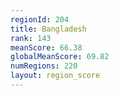 ```yaml
---
regionId: 204
title: Bangladesh
rank: 143
meanScore: 66.38
globalMeanScore: 69.82
numRegions: 220
layout: region_score
---
```

